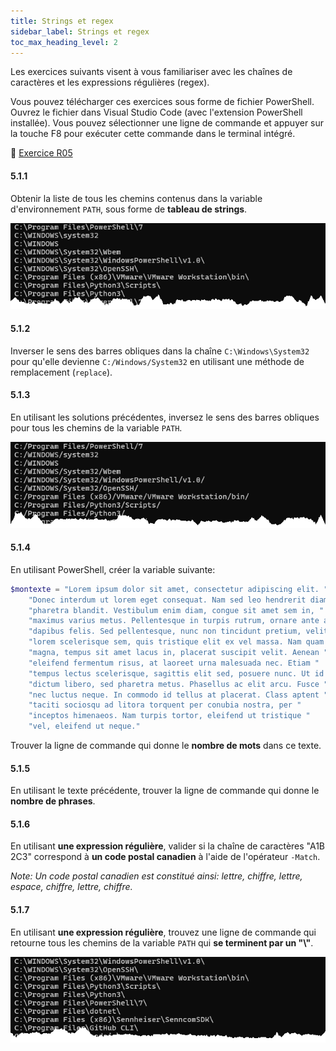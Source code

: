 ```yaml
---
title: Strings et regex
sidebar_label: Strings et regex
toc_max_heading_level: 2
---
```


Les exercices suivants visent à vous familiariser avec les chaînes de caractères et les expressions régulières (regex).

Vous pouvez télécharger ces exercices sous forme de fichier PowerShell. Ouvrez le fichier dans Visual Studio Code (avec l'extension PowerShell installée). Vous pouvez sélectionner une ligne de commande et appuyer sur la touche F8 pour exécuter cette commande dans le terminal intégré.

📝 [Exercice R05](https://github.com/vcarrier/3t5-exercices/tree/main/R05%20-%20Strings%20et%20regex)


#### 5.1.1

Obtenir la liste de tous les chemins contenus dans la variable d'environnement `PATH`, sous forme de **tableau de strings**.

![Image 5.1.1](image-5.1.1.png)


#### 5.1.2

Inverser le sens des barres obliques dans la chaîne `C:\Windows\System32` pour qu'elle devienne `C:/Windows/System32` en utilisant une méthode de remplacement (`replace`).


#### 5.1.3

En utilisant les solutions précédentes, inversez le sens des barres obliques pour tous les chemins de la variable `PATH`.

![Image 5.1.3](image-5.1.3.png)


#### 5.1.4

En utilisant PowerShell, créer la variable suivante:

```powershell
$montexte = "Lorem ipsum dolor sit amet, consectetur adipiscing elit. "      + `
    "Donec interdum ut lorem eget consequat. Nam sed leo hendrerit diam "    + `
    "pharetra blandit. Vestibulum enim diam, congue sit amet sem in, "       + `
    "maximus varius metus. Pellentesque in turpis rutrum, ornare ante a, "   + `
    "dapibus felis. Sed pellentesque, nunc non tincidunt pretium, velit "    + `
    "lorem scelerisque sem, quis tristique elit ex vel massa. Nam quam "     + `
    "magna, tempus sit amet lacus in, placerat suscipit velit. Aenean "      + `
    "eleifend fermentum risus, at laoreet urna malesuada nec. Etiam "        + `
    "tempus lectus scelerisque, sagittis elit sed, posuere nunc. Ut id "     + `
    "dictum libero, sed pharetra metus. Phasellus ac elit arcu. Fusce "      + `
    "nec luctus neque. In commodo id tellus at placerat. Class aptent "      + `
    "taciti sociosqu ad litora torquent per conubia nostra, per "            + `
    "inceptos himenaeos. Nam turpis tortor, eleifend ut tristique "          + `
    "vel, eleifend ut neque."
```

Trouver la ligne de commande qui donne le **nombre de mots** dans ce texte.


#### 5.1.5

En utilisant le texte précédente, trouver la ligne de commande qui donne le **nombre de phrases**.


#### 5.1.6

En utilisant **une expression régulière**, valider si la chaîne de caractères "A1B 2C3" correspond à **un code postal canadien** à l'aide de l'opérateur `-Match`.

*Note: Un code postal canadien est constitué ainsi: lettre, chiffre, lettre, espace, chiffre, lettre, chiffre.*


#### 5.1.7

En utilisant **une expression régulière**, trouvez une ligne de commande qui retourne tous les chemins de la variable `PATH` qui **se terminent par un "\\"**.

![Image 5.1.7](image-5.1.7.png)






